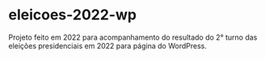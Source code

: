 # eleicoes-2022-wp

Projeto feito em 2022 para acompanhamento do resultado do 2° turno das eleições presidenciais em 2022 para página do WordPress.
